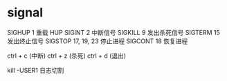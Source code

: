 # signal

SIGHUP 1 重载  HUP
SIGINT 2 中断信号
SIGKILL 9 发出杀死信号
SIGTERM 15 发出终止信号
SIGSTOP 17, 19, 23 停止进程
SIGCONT 18 恢复进程

ctrl + c (中断)
ctrl + z (杀死)
ctrl + d (退出)

kill -USER1 日志切割
